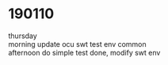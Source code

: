 # 190110

thursday  
morning update ocu swt test env common  
afternoon do simple test done, modify swt env  
